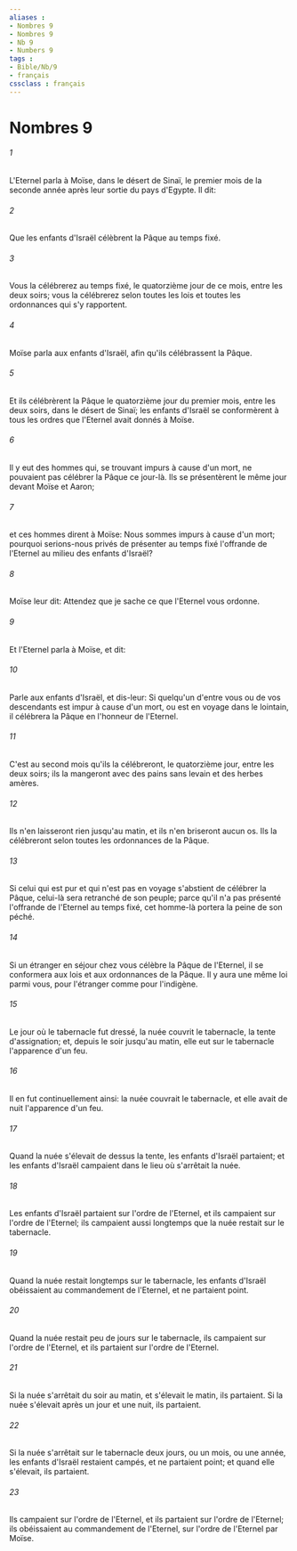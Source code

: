 ```yaml
---
aliases : 
- Nombres 9
- Nombres 9
- Nb 9
- Numbers 9
tags : 
- Bible/Nb/9
- français
cssclass : français
---
```


# Nombres 9

###### 1
L'Eternel parla à Moïse, dans le désert de Sinaï, le premier mois de la seconde année après leur sortie du pays d'Egypte. Il dit:
###### 2
Que les enfants d'Israël célèbrent la Pâque au temps fixé.
###### 3
Vous la célébrerez au temps fixé, le quatorzième jour de ce mois, entre les deux soirs; vous la célébrerez selon toutes les lois et toutes les ordonnances qui s'y rapportent.
###### 4
Moïse parla aux enfants d'Israël, afin qu'ils célébrassent la Pâque.
###### 5
Et ils célébrèrent la Pâque le quatorzième jour du premier mois, entre les deux soirs, dans le désert de Sinaï; les enfants d'Israël se conformèrent à tous les ordres que l'Eternel avait donnés à Moïse.
###### 6
Il y eut des hommes qui, se trouvant impurs à cause d'un mort, ne pouvaient pas célébrer la Pâque ce jour-là. Ils se présentèrent le même jour devant Moïse et Aaron;
###### 7
et ces hommes dirent à Moïse: Nous sommes impurs à cause d'un mort; pourquoi serions-nous privés de présenter au temps fixé l'offrande de l'Eternel au milieu des enfants d'Israël?
###### 8
Moïse leur dit: Attendez que je sache ce que l'Eternel vous ordonne.
###### 9
Et l'Eternel parla à Moïse, et dit:
###### 10
Parle aux enfants d'Israël, et dis-leur: Si quelqu'un d'entre vous ou de vos descendants est impur à cause d'un mort, ou est en voyage dans le lointain, il célébrera la Pâque en l'honneur de l'Eternel.
###### 11
C'est au second mois qu'ils la célébreront, le quatorzième jour, entre les deux soirs; ils la mangeront avec des pains sans levain et des herbes amères.
###### 12
Ils n'en laisseront rien jusqu'au matin, et ils n'en briseront aucun os. Ils la célébreront selon toutes les ordonnances de la Pâque.
###### 13
Si celui qui est pur et qui n'est pas en voyage s'abstient de célébrer la Pâque, celui-là sera retranché de son peuple; parce qu'il n'a pas présenté l'offrande de l'Eternel au temps fixé, cet homme-là portera la peine de son péché.
###### 14
Si un étranger en séjour chez vous célèbre la Pâque de l'Eternel, il se conformera aux lois et aux ordonnances de la Pâque. Il y aura une même loi parmi vous, pour l'étranger comme pour l'indigène.
###### 15
Le jour où le tabernacle fut dressé, la nuée couvrit le tabernacle, la tente d'assignation; et, depuis le soir jusqu'au matin, elle eut sur le tabernacle l'apparence d'un feu.
###### 16
Il en fut continuellement ainsi: la nuée couvrait le tabernacle, et elle avait de nuit l'apparence d'un feu.
###### 17
Quand la nuée s'élevait de dessus la tente, les enfants d'Israël partaient; et les enfants d'Israël campaient dans le lieu où s'arrêtait la nuée.
###### 18
Les enfants d'Israël partaient sur l'ordre de l'Eternel, et ils campaient sur l'ordre de l'Eternel; ils campaient aussi longtemps que la nuée restait sur le tabernacle.
###### 19
Quand la nuée restait longtemps sur le tabernacle, les enfants d'Israël obéissaient au commandement de l'Eternel, et ne partaient point.
###### 20
Quand la nuée restait peu de jours sur le tabernacle, ils campaient sur l'ordre de l'Eternel, et ils partaient sur l'ordre de l'Eternel.
###### 21
Si la nuée s'arrêtait du soir au matin, et s'élevait le matin, ils partaient. Si la nuée s'élevait après un jour et une nuit, ils partaient.
###### 22
Si la nuée s'arrêtait sur le tabernacle deux jours, ou un mois, ou une année, les enfants d'Israël restaient campés, et ne partaient point; et quand elle s'élevait, ils partaient.
###### 23
Ils campaient sur l'ordre de l'Eternel, et ils partaient sur l'ordre de l'Eternel; ils obéissaient au commandement de l'Eternel, sur l'ordre de l'Eternel par Moïse.
